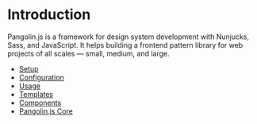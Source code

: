 # Introduction

<OutdatedVersion version="5" />

Pangolin.js is a framework for design system development with Nunjucks, Sass, and JavaScript. It helps building a frontend pattern library for web projects of all scales — small, medium, and large.

* [Setup](setup)
* [Configuration](configuration)
* [Usage](usage)
* [Templates](templates)
* [Components](components)
* [Pangolin.js Core](pangolin-core)
